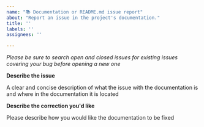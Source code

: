 ```yaml
---
name: "📚 Documentation or README.md issue report"
about: "Report an issue in the project's documentation."
title: ''
labels: ''
assignees: ''

---
```


_Please be sure to search open and closed issues for existing issues covering your bug before opening a new one_

**Describe the issue**

A clear and concise description of what the issue with the documentation is and where in the documentation it is located


**Describe the correction you'd like**

Please describe how you would like the documentation to be fixed
